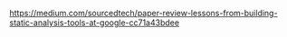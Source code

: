 https://medium.com/sourcedtech/paper-review-lessons-from-building-static-analysis-tools-at-google-cc71a43bdee

